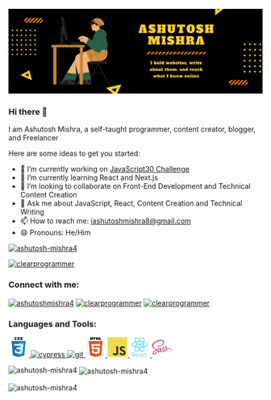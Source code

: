 ![Header](https://raw.githubusercontent.com/ashutosh-mishra4/ashutosh-mishra4/master/Clear%20Programmer.gif?token=ASL4M5T35TAW43NTNRRIKLTBBZSX4)

### Hi there 👋
I am Ashutosh Mishra, a self-taught programmer, content creator, blogger, and Freelancer

Here are some ideas to get you started:

- 🔭 I’m currently working on [JavaScript30 Challenge](https://github.com/ashutosh-mishra4/JavaScript30-Challenge)
- 🌱 I’m currently learning React and Next.js
- 👯 I’m looking to collaborate on Front-End Development and Technical Content Creation
- 💬 Ask me about JavaScript, React, Content Creation and Technical Writing
- 📫 How to reach me: iashutoshmishra8@gmail.com
- 😄 Pronouns: He/Him

<p align="left"> <a href="https://github.com/ryo-ma/github-profile-trophy"><img src="https://github-profile-trophy.vercel.app/?username=ashutosh-mishra4" alt="ashutosh-mishra4" /></a> </p>

<p align="left"> <a href="https://twitter.com/clearprogrammer" target="blank"><img src="https://img.shields.io/twitter/follow/clearprogrammer?logo=twitter&style=for-the-badge" alt="clearprogrammer" /></a> </p>

<h3 align="left">Connect with me:</h3>
<p align="left">
<a href="https://dev.to/ashutoshmishra4" target="blank"><img align="center" src="https://cdn.jsdelivr.net/npm/simple-icons@3.0.1/icons/dev-dot-to.svg" alt="ashutoshmishra4" height="30" width="40" /></a>
<a href="https://twitter.com/clearprogrammer" target="blank"><img align="center" src="https://raw.githubusercontent.com/rahuldkjain/github-profile-readme-generator/master/src/images/icons/Social/twitter.svg" alt="clearprogrammer" height="30" width="40" /></a>
<a href="https://instagram.com/clearprogrammer" target="blank"><img align="center" src="https://raw.githubusercontent.com/rahuldkjain/github-profile-readme-generator/master/src/images/icons/Social/instagram.svg" alt="clearprogrammer" height="30" width="40" /></a>
</p>

<h3 align="left">Languages and Tools:</h3>

<p align="left"> <a href="https://www.w3schools.com/css/" target="_blank"> <img src="https://raw.githubusercontent.com/devicons/devicon/master/icons/css3/css3-original-wordmark.svg" alt="css3" width="40" height="40"/> </a> <a href="https://www.cypress.io" target="_blank"> <img src="https://raw.githubusercontent.com/simple-icons/simple-icons/6e46ec1fc23b60c8fd0d2f2ff46db82e16dbd75f/icons/cypress.svg" alt="cypress" width="40" height="40"/> </a> <a href="https://git-scm.com/" target="_blank"> <img src="https://www.vectorlogo.zone/logos/git-scm/git-scm-icon.svg" alt="git" width="40" height="40"/> </a> <a href="https://www.w3.org/html/" target="_blank"> <img src="https://raw.githubusercontent.com/devicons/devicon/master/icons/html5/html5-original-wordmark.svg" alt="html5" width="40" height="40"/> </a> <a href="https://developer.mozilla.org/en-US/docs/Web/JavaScript" target="_blank"> <img src="https://raw.githubusercontent.com/devicons/devicon/master/icons/javascript/javascript-original.svg" alt="javascript" width="40" height="40"/> </a> <a href="https://reactjs.org/" target="_blank"> <img src="https://raw.githubusercontent.com/devicons/devicon/master/icons/react/react-original-wordmark.svg" alt="react" width="40" height="40"/> </a> <a href="https://sass-lang.com" target="_blank"> <img src="https://raw.githubusercontent.com/devicons/devicon/master/icons/sass/sass-original.svg" alt="sass" width="40" height="40"/> </a> </p>

<p><img align="left" src="https://github-readme-stats.vercel.app/api/top-langs?username=ashutosh-mishra4&show_icons=true&locale=en&layout=compact" alt="ashutosh-mishra4" /></p>

<p>&nbsp;<img align="center" src="https://github-readme-stats.vercel.app/api?username=ashutosh-mishra4&show_icons=true&locale=en" alt="ashutosh-mishra4" /></p>

<p><img align="center" src="https://github-readme-streak-stats.herokuapp.com/?user=ashutosh-mishra4&" alt="ashutosh-mishra4" /></p>


<!--
**ashutosh-mishra4/ashutosh-mishra4** is a ✨ _special_ ✨ repository because its `README.md` (this file) appears on your GitHub profile.
-->
